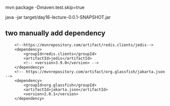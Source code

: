 mvn package -Dmaven.test.skip=true

java -jar target/day16-lecture-0.0.1-SNAPSHOT.jar 

## two manually add dependency
        <!--https://mvnrepository.com/artifact/redis.clients/jedis-->
		<dependency>
			<groupId>redis.clients</groupId>
			<artifactId>jedis</artifactId>
			<!-- <version>3.9.0</version> -->
		</dependency>
		<!-- https://mvnrepository.com/artifact/org.glassfish/jakarta.json -->
		<dependency>
			<groupId>org.glassfish</groupId>
			<artifactId>jakarta.json</artifactId>
			<version>2.0.1</version>
		</dependency>